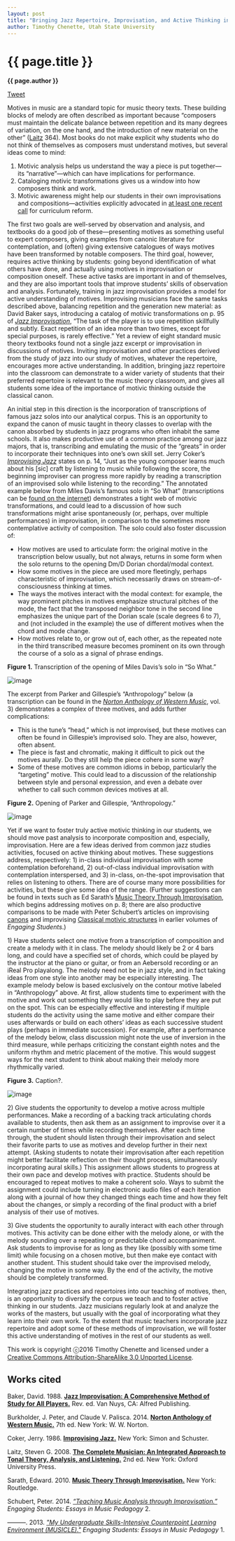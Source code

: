 ```yaml
---
layout: post
title: "Bringing Jazz Repertoire, Improvisation, and Active Thinking into the Study of Motives"
author: Timothy Chenette, Utah State University
---
```


{{ page.title }}
================

**{{ page.author }}**

<a href="https://twitter.com/share" class="twitter-share-button" data-via="FlipCampMT">Tweet</a>
<script>!function(d,s,id){var js,fjs=d.getElementsByTagName(s)[0],p=/^http:/.test(d.location)?'http':'https';if(!d.getElementById(id)){js=d.createElement(s);js.id=id;js.src=p+'://platform.twitter.com/widgets.js';fjs.parentNode.insertBefore(js,fjs);}}(document, 'script', 'twitter-wjs');</script>

Motives in music are a standard topic for music theory texts. These building blocks of melody are often described as important because “composers must maintain the delicate balance between repetition and its many degrees of variation, on the one hand, and the introduction of new material on the other” ([Laitz](https://openlibrary.org/works/OL8002914W/The_Complete_Musician_Textbook_An_Integrated_Approach_to_Tonal_Theory_Analysis_and_Listening_Package) 364). Most books do not make explicit why students who do not think of themselves as composers must understand motives, but several ideas come to mind:

1. Motivic analysis helps us understand the way a piece is put together—its “narrative”—which can have implications for performance.  
2. Cataloging motivic transformations gives us a window into how composers think and work.  
3. Motivic awareness might help our students in their own improvisations and compositions—activities explicitly advocated in [at least one recent call](http://depts.washington.edu/uwmused/UWMusEd/Happenings_files/Reform-Report%20on%20the%20Undergraduate%20Music%20Major%20.pdf) for curriculum reform.

The first two goals are well-served by observation and analysis, and textbooks do a good job of these—presenting motives as something useful to expert composers, giving examples from canonic literature for contemplation, and (often) giving extensive catalogues of ways motives have been transformed by notable composers. The third goal, however, requires active thinking by students: going beyond identification of what others have done, and actually using motives in improvisation or composition oneself. These active tasks are important in and of themselves, and they are also important tools that improve students’ skills of observation and analysis. Fortunately, training in jazz improvisation provides a model for active understanding of motives. Improvising musicians face the same tasks described above, balancing repetition and the generation new material: as David Baker says, introducing a catalog of motivic transformations on p. 95 of [*Jazz Improvisation*](https://openlibrary.org/works/OL8063451W/David_Bakers_Modern_Concepts_in_Jazz_Improvisation), “The task of the player is to use repetition skillfully and subtly. Exact repetition of an idea more than two times, except for special purposes, is rarely effective.” Yet a review of eight standard music theory textbooks found not a single jazz excerpt or improvisation in discussions of motives. Inviting improvisation and other practices derived from the study of jazz into our study of motives, whatever the repertoire, encourages more active understanding. In addition, bringing jazz repertoire into the classroom can demonstrate to a wider variety of students that their preferred repertoire is relevant to the music theory classroom, and gives all students some idea of the importance of motivic thinking outside the classical canon.

An initial step in this direction is the incorporation of transcriptions of famous jazz solos into our analytical corpus. This is an opportunity to expand the canon of music taught in theory classes to overlap with the canon absorbed by students in jazz programs who often inhabit the same schools. It also makes productive use of a common practice among our jazz majors, that is, transcribing and emulating the music of the “greats” in order to incorporate their techniques into one’s own skill set. Jerry Coker’s [*Improvising Jazz*](https://openlibrary.org/works/OL5265279W/Improvising_Jazz_(Spectrum_Books)) states on p. 14, “Just as the young composer learns much about his \[sic\] craft by listening to music while following the score, the beginning improviser can progress more rapidly by reading a transcription of an improvised solo while listening to the recording.” The annotated example below from Miles Davis’s famous solo in “So What” (transcriptions can be [found on the internet](https://www.google.com/search?client=safari&rls=en&q=miles+davis+so+what+solo+transcription&ie=UTF-8&oe=UTF-8)) demonstrates a tight web of motivic transformations, and could lead to a discussion of how such transformations might arise spontaneously (or, perhaps, over multiple performances) in improvisation, in comparison to the sometimes more contemplative activity of composition. The solo could also foster discussion of:

- How motives are used to articulate form: the original motive in the transcription below usually, but not always, returns in some form when the solo returns to the opening Dm/D Dorian chordal/modal context.
- How some motives in the piece are used more fleetingly, perhaps characteristic of improvisation, which necessarily draws on stream-of-consciousness thinking at times.
- The ways the motives interact with the modal context: for example, the way prominent pitches in motives emphasize structural pitches of the mode, the fact that the transposed neighbor tone in the second line emphasizes the unique part of the Dorian scale (scale degrees 6 to 7), and (not included in the example) the use of different motives when the chord and mode change.
- How motives relate to, or grow out of, each other, as the repeated note in the third transcribed measure becomes prominent on its own through the course of a solo as a signal of phrase endings.

**Figure 1.** Transcription of the opening of Miles Davis’s solo in “So What.”

<img src="{{ site.baseurl }}/images/chenette01.png" alt="image" />

The excerpt from Parker and Gillespie’s “Anthropology” below (a transcription can be found in the [*Norton Anthology of Western Music*](https://openlibrary.org/works/OL3954371W/Norton_Anthology_of_Western_Music), vol. 3) demonstrates a complex of three motives, and adds further complications:

- This is the tune’s “head,” which is not improvised, but these motives can often be found in Gillespie’s improvised solo. They are also, however, often absent.
- The piece is fast and chromatic, making it difficult to pick out the motives aurally. Do they still help the piece cohere in some way?
- Some of these motives are common idioms in bebop, particularly the “targeting” motive. This could lead to a discussion of the relationship between style and personal expression, and even a debate over whether to call such common devices motives at all.

**Figure 2.** Opening of Parker and Gillespie, “Anthropology.”

<img src="{{ site.baseurl }}/images/chenette02.png" alt="image" />

Yet if we want to foster truly active motivic thinking in our students, we should move past analysis to incorporate composition and, especially, improvisation. Here are a few ideas derived from common jazz studies activities, focused on active thinking about motives. These suggestions address, respectively: 1) in-class individual improvisation with some contemplation beforehand, 2) out-of-class individual improvisation with contemplation interspersed, and 3) in-class, on-the-spot improvisation that relies on listening to others. There are of course many more possibilities for activities, but these give some idea of the range. (Further suggestions can be found in texts such as Ed Sarath’s [Music Theory Through Improvisation](https://openlibrary.org/works/OL13768312W/Music_theory_through_improvisation), which begins addressing motives on p. 8; there are also productive comparisons to be made with Peter Schubert’s articles on improvising [canons](http://flipcamp.org/engagingstudents/schubert.html) and improvising [Classical motivic structures](http://flipcamp.org/engagingstudents2/essays/schubert.html) in earlier volumes of *Engaging Students*.)

1\) Have students select one motive from a transcription of composition and create a melody with it in class. The melody should likely be 2 or 4 bars long, and could have a specified set of chords, which could be played by the instructor at the piano or guitar, or from an Aebersold recording or an iReal Pro playalong. The melody need not be in jazz style, and in fact taking ideas from one style into another may be especially interesting. The example melody below is based exclusively on the contour motive labeled in “Anthropology” above. At first, allow students time to experiment with the motive and work out something they would like to play before they are put on the spot. This can be especially effective and interesting if multiple students do the activity using the same motive and either compare their uses afterwards or build on each others’ ideas as each successive student plays (perhaps in immediate succession). For example, after a performance of the melody below, class discussion might note the use of inversion in the third measure, while perhaps criticizing the constant eighth notes and the uniform rhythm and metric placement of the motive. This would suggest ways for the next student to think about making their melody more rhythmically varied.

**Figure 3.** Caption?.

<img src="{{ site.baseurl }}/images/chenette03.png" alt="image" />

2\) Give students the opportunity to develop a motive across multiple performances. Make a recording of a backing track articulating chords available to students, then ask them as an assignment to improvise over it a certain number of times while recording themselves. After each time through, the student should listen through their improvisation and select their favorite parts to use as motives and develop further in their next attempt. (Asking students to notate their improvisation after each repetition might better facilitate reflection on their thought process, simultaneously incorporating aural skills.) This assignment allows students to progress at their own pace and develop motives with practice. Students should be encouraged to repeat motives to make a coherent solo. Ways to submit the assignment could include turning in electronic audio files of each iteration along with a journal of how they changed things each time and how they felt about the changes, or simply a recording of the final product with a brief analysis of their use of motives.

3\) Give students the opportunity to aurally interact with each other through motives. This activity can be done either with the melody alone, or with the melody sounding over a repeating or predictable chord accompaniment. Ask students to improvise for as long as they like (possibly with some time limit) while focusing on a chosen motive, but then make eye contact with another student. This student should take over the improvised melody, changing the motive in some way. By the end of the activity, the motive should be completely transformed.

Integrating jazz practices and repertoires into our teaching of motives, then, is an opportunity to diversify the corpus we teach and to foster active thinking in our students. Jazz musicians regularly look at and analyze the works of the masters, but usually with the goal of incorporating what they learn into their own work. To the extent that music teachers incorporate jazz repertoire and adopt some of these methods of improvisation, we will foster this active understanding of motives in the rest of our students as well.

This work is copyright ⓒ2016 Timothy Chenette and licensed under a [Creative Commons Attribution-ShareAlike 3.0 Unported License](http://creativecommons.org/licenses/by-sa/3.0/).

## Works cited

Baker, David. 1988. [**Jazz Improvisation: A Comprehensive Method of Study for All Players.**](https://openlibrary.org/works/OL8063451W/David_Bakers_Modern_Concepts_in_Jazz_Improvisation) Rev. ed. Van Nuys, CA: Alfred Publishing.

Burkholder, J. Peter, and Claude V. Palisca. 2014. [**Norton Anthology of Western Music.**](https://openlibrary.org/works/OL3954371W/Norton_Anthology_of_Western_Music) 7th ed. New York: W. W. Norton.

Coker, Jerry. 1986. [**Improvising Jazz.**](https://openlibrary.org/works/OL5265279W/Improvising_Jazz_(Spectrum_Books)) New York: Simon and Schuster.

Laitz, Steven G. 2008. [**The Complete Musician: An Integrated Approach to Tonal Theory, Analysis, and Listening.**](https://openlibrary.org/works/OL8002914W/The_Complete_Musician_Textbook_An_Integrated_Approach_to_Tonal_Theory_Analysis_and_Listening_Package) 2nd ed. New York: Oxford University Press.

Sarath, Edward. 2010. [**Music Theory Through Improvisation.**](https://openlibrary.org/works/OL13768312W/Music_theory_through_improvisation) New York: Routledge.

Schubert, Peter. 2014. [*“Teaching Music Analysis through Improvisation.”*](http://flipcamp.org/engagingstudents2/essays/schubert.html) *Engaging Students: Essays in Music Pedagogy* 2.

———. 2013. [*"My Undergraduate Skills-Intensive Counterpoint Learning Environment (MUSICLE)."*](http://flipcamp.org/engagingstudents/schubert.html) *Engaging Students: Essays in Music Pedagogy* 1.
